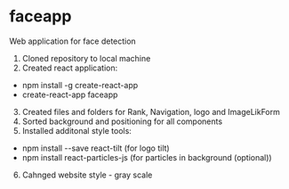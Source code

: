 # faceapp
Web application for face detection

1. Cloned repository to local machine
2. Created react application:
-  npm install -g create-react-app
-  create-react-app faceapp
3. Created files and folders for Rank, Navigation, logo and ImageLikForm
4. Sorted background and positioning for all components
5. Installed additonal style tools:
- npm install --save react-tilt (for logo tilt)
- npm install react-particles-js (for particles in background (optional))
6. Cahnged website style - gray scale